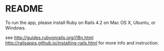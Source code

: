README
====

To run the app, please install Ruby on Rails 4.2 on Mac OS X, Ubuntu, or Windows. 

see 
http://guides.rubyonrails.org/i18n.html
http://railsapps.github.io/installing-rails.html
for more info and instruction. 
